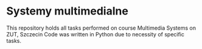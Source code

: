 <h1> Systemy multimedialne </h1>
This repository holds all tasks performed on course Multimedia Systems on ZUT, Szczecin
Code was written in Python due to necessity of specific tasks.
